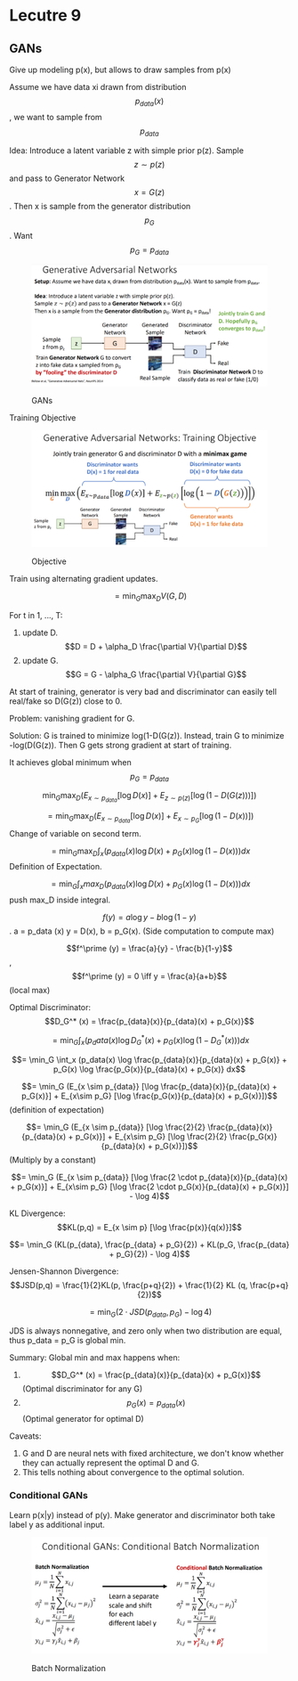 # Lecutre 9

## GANs

Give up modeling p(x), but allows to draw samples from p(x)

Assume we have data xi drawn from distribution $$p_{data}(x)$$, we want to sample from $$p_{data}$$

Idea: Introduce a latent variable z with simple prior p(z). Sample $$z \sim p(z)$$ and pass to Generator Network $$x = G(z)$$. Then x is sample from the generator distribution $$p_G$$. Want $$p_G = p_{data}$$

<figure><img src="../../.gitbook/assets/image (7).png" alt=""><figcaption><p>GANs</p></figcaption></figure>

Training Objective

<figure><img src="../../.gitbook/assets/image (1) (1) (1) (1).png" alt=""><figcaption><p>Objective</p></figcaption></figure>

Train using alternating gradient updates.

$$= \min_G \max_D V(G,D)$$

For t in 1, ..., T:

1. update D. $$D = D + \alpha_D \frac{\partial V}{\partial D}$$
2. update G. $$G = G - \alpha_G \frac{\partial V}{\partial G}$$

At start of training, generator is very bad and discriminator can easily tell real/fake so D(G(z)) close to 0.

Problem: vanishing gradient for G.

Solution: G is trained to minimize log(1-D(G(z)). Instead, train G to minimize -log(D(G(z)). Then G gets strong gradient at start of training.

It achieves global minimum when $$p_G = p_{data}$$

$$\min_G \max_D (E_{x \sim p_{data}}[\log D(x)] + E_{z \sim p(z)} [\log (1-D(G(z)))])$$

$$=\min_G \max_D (E_{x\sim p_{data}}[\log D(x)] + E_{x \sim p_G} [\log (1-D(x))])$$ Change of variable on second term.

$$= \min_G \max_D \int_x (p_{data}(x) \log D(x) + p_G (x) \log (1-D(x))) dx$$ Definition of Expectation.

$$= \min_G \int_x max_D(p_{data}(x) \log D(x) + p_G (x) \log (1-D(x))) dx$$ push max\_D inside integral.

$$f(y) = a\log y - b \log (1-y)$$ . a = p\_data (x) y = D(x), b = p\_G(x). (Side computation to compute max)

$$f^\prime (y) = \frac{a}{y} - \frac{b}{1-y}$$, $$f^\prime (y) = 0 \iff y = \frac{a}{a+b}$$ (local max)

Optimal Discriminator: $$D_G^* (x) = \frac{p_{data}(x)}{p_{data}(x) + p_G(x)}$$

$$= \min_G \int_x (p_data(x) \log D_G^* (x) + p_G(x) \log (1-D_G^*(x)))dx$$

$$= \min_G \int_x (p_data(x) \log \frac{p_{data}(x)}{p_{data}(x) + p_G(x)} + p_G(x) \log \frac{p_G(x)}{p_{data}(x) + p_G(x)} dx$$

$$= \min_G (E_{x \sim p_{data}} [\log \frac{p_{data}(x)}{p_{data}(x) + p_G(x)}] + E_{x\sim p_G} [\log \frac{p_G(x)}{p_{data}(x) + p_G(x)}])$$ (definition of expectation)

$$= \min_G (E_{x \sim p_{data}} [\log \frac{2}{2} \frac{p_{data}(x)}{p_{data}(x) + p_G(x)}] + E_{x\sim p_G} [\log \frac{2}{2} \frac{p_G(x)}{p_{data}(x) + p_G(x)}])$$ (Multiply by a constant)

$$= \min_G (E_{x \sim p_{data}} [\log \frac{2 \cdot p_{data}(x)}{p_{data}(x) + p_G(x)}] + E_{x\sim p_G} [\log  \frac{2 \cdot p_G(x)}{p_{data}(x) + p_G(x)}] - \log 4)$$

KL Divergence: $$KL(p,q) = E_{x \sim p} [\log \frac{p(x)}{q(x)}]$$

$$= \min_G (KL(p_{data}, \frac{p_{data} + p_G}{2}) + KL(p_G, \frac{p_{data} + p_G}{2}) - \log 4)$$

Jensen-Shannon Divergence: $$JSD(p,q) = \frac{1}{2}KL(p, \frac{p+q}{2}) + \frac{1}{2} KL (q, \frac{p+q}{2})$$

$$=\min_G (2\cdot JSD(p_{data}, p_G) - \log 4)$$

JDS is always nonnegative, and zero only when two distribution are equal, thus p\_data = p\_G is global min.&#x20;

Summary: Global min and max happens when:

1. $$D_G^* (x) = \frac{p_{data}(x)}{p_{data}(x) + p_G(x)}$$ (Optimal discriminator for any G)
2. $$p_G(x) = p_{data}(x)$$ (Optimal generator for optimal D)

Caveats:

1. G and D are neural nets with fixed architecture, we don't know whether they can actually represent the optimal D and G.
2. This tells nothing about convergence to the optimal solution.

### Conditional GANs

Learn p(x|y) instead of p(y). Make generator and discriminator both take label y as additional input.

<figure><img src="../../.gitbook/assets/image (6).png" alt=""><figcaption><p>Batch Normalization</p></figcaption></figure>

